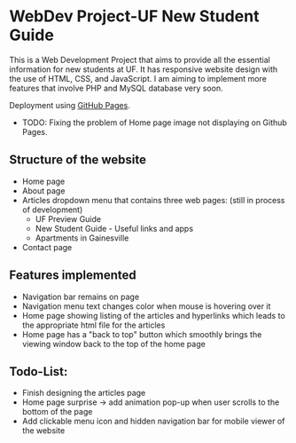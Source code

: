# WebDev Project-UF New Student Guide
This is a Web Development Project that aims to provide all the essential information for new students at UF. It has responsive website design with the use of HTML, CSS, and JavaScript. I am aiming to implement more features that involve PHP and MySQL database very soon.

 Deployment using [GitHub Pages](https://weiqinghan.github.io/WebDev/).
 - TODO: Fixing the problem of Home page image not displaying on Github Pages.


## Structure of the website
- Home page
- About page
- Articles dropdown menu that contains three web pages: (still in process of development)
  - UF Preview Guide
  - New Student Guide - Useful links and apps
  - Apartments in Gainesville
- Contact page


## Features implemented
- Navigation bar remains on page
- Navigation menu text changes color when mouse is hovering over it
- Home page showing listing of the articles and hyperlinks which leads to the appropriate html file for the articles
- Home page has a "back to top" button which smoothly brings the viewing window back to the top of the home page


## Todo-List:
- Finish designing the articles page
- Home page surprise -> add animation pop-up when user scrolls to the bottom of the page
- Add clickable menu icon and hidden navigation bar for mobile viewer of the website

